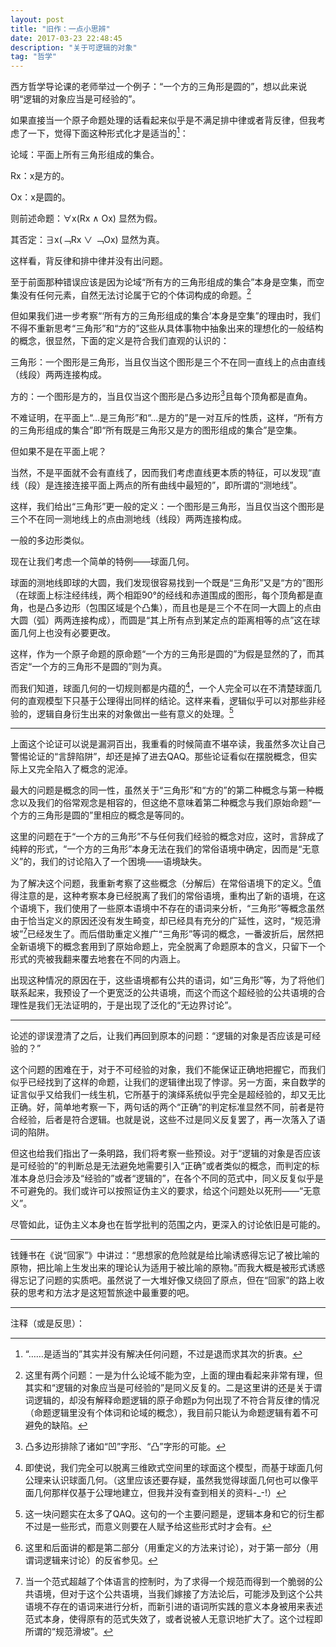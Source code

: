```yaml
---
layout: post
title: "旧作：一点小思辨"
date: 2017-03-23 22:48:45
description: "关于可逻辑的对象"
tag: "哲学"
---
```


西方哲学导论课的老师举过一个例子：“一个方的三角形是圆的”，想以此来说明“逻辑的对象应当是可经验的”。

如果直接当一个原子命题处理的话看起来似乎是不满足排中律或者背反律，但我考虑了一下，觉得下面这种形式化才是适当的[^1]： 

论域：平面上所有三角形组成的集合。 

Rx：x是方的。 

Ox：x是圆的。 

则前述命题：∀x(Rx ∧ Ox) 显然为假。 

其否定：∃x(﹁Rx ∨ ﹁Ox) 显然为真。

这样看，背反律和排中律并没有出问题。

至于前面那种错误应该是因为论域“所有方的三角形组成的集合”本身是空集，而空集没有任何元素，自然无法讨论属于它的个体词构成的命题。[^2]

但如果我们进一步考察“‘所有方的三角形组成的集合’本身是空集”的理由时，我们不得不重新思考“三角形”和“方的”这些从具体事物中抽象出来的理想化的一般结构的概念，很显然，下面的定义是符合我们直观的认识的：

三角形：一个图形是三角形，当且仅当这个图形是三个不在同一直线上的点由直线（线段）两两连接构成。

方的：一个图形是方的，当且仅当这个图形是凸多边形[^3]且每个顶角都是直角。

不难证明，在平面上“…是三角形”和“…是方的”是一对互斥的性质，这样，“所有方的三角形组成的集合”即“所有既是三角形又是方的图形组成的集合”是空集。

但如果不是在平面上呢？

当然，不是平面就不会有直线了，因而我们考虑直线更本质的特征，可以发现“直线（段）是连接连接平面上两点的所有曲线中最短的”，即所谓的“测地线”。

这样，我们给出“三角形”更一般的定义：一个图形是三角形，当且仅当这个图形是三个不在同一测地线上的点由测地线（线段）两两连接构成。

一般的多边形类似。

现在让我们考虑一个简单的特例——球面几何。

球面的测地线即球的大圆，我们发现很容易找到一个既是“三角形”又是“方的”图形（在球面上标注经纬线，两个相距90°的经线和赤道围成的图形，每个顶角都是直角，也是凸多边形（包围区域是个凸集），而且也是是三个不在同一大圆上的点由大圆（弧）两两连接构成），而圆是“其上所有点到某定点的距离相等的点”这在球面几何上也没有必要更改。

这样，作为一个原子命题的原命题“一个方的三角形是圆的”为假是显然的了，而其否定“一个方的三角形不是圆的”则为真。

而我们知道，球面几何的一切规则都是内蕴的[^4]，一个人完全可以在不清楚球面几何的直观模型下只基于公理得出同样的结论。这样来看，逻辑似乎可以对那些非经验的，逻辑自身衍生出来的对象做出一些有意义的处理。[^5]

---

上面这个论证可以说是漏洞百出，我重看的时候简直不堪卒读，我虽然多次让自己警惕论证的“言辞陷阱”，却还是掉了进去QAQ。那些论证看似在摆脱概念，但实际上又完全陷入了概念的泥淖。

最大的问题是概念的同一性，虽然关于“三角形”和“方的”的第二种概念与第一种概念以及我们的俗常观念是相容的，但这绝不意味着第二种概念与我们原始命题“一个方的三角形是圆的”里相应的概念是等同的。

这里的问题在于“一个方的三角形”不与任何我们经验的概念对应，这时，言辞成了纯粹的形式，“一个方的三角形”本身无法在我们的常俗语境中确定，因而是“无意义”的，我们的讨论陷入了一个困境——语境缺失。

为了解决这个问题，我重新考察了这些概念（分解后）在常俗语境下的定义。[^6]值得注意的是，这种考察本身已经脱离了我们的常俗语境，重构出了新的语境，在这个语境下，我们使用了一些原本语境中不存在的语词来分析，“三角形”等概念虽然由于恰当定义的原因还没有发生畸变，却已经具有充分的广延性，这时，“规范滑坡”[^7]已经发生了。而后借助重定义推广“三角形”等词的概念，一番波折后，居然把全新语境下的概念套用到了原始命题上，完全脱离了命题原本的含义，只留下一个形式的壳被我翻来覆去地套在不同的内涵上。

出现这种情况的原因在于，这些语境都有公共的语词，如“三角形”等，为了将他们联系起来，我预设了一个更宽泛的公共语境，而这个而这个超经验的公共语境的合理性是我们无法证明的，于是出现了泛化的“无边界讨论”。

---

论述的谬误澄清了之后，让我们再回到原本的问题：“逻辑的对象是否应该是可经验的？”

这个问题的困难在于，对于不可经验的对象，我们不能保证正确地把握它，而我们似乎已经找到了这样的命题，让我们的逻辑律出现了悖谬。另一方面，来自数学的证言似乎又给我们一线生机，它所基于的演绎系统似乎完全是超经验的，却又无比正确。好，简单地考察一下，两句话的两个“正确”的判定标准显然不同，前者是符合经验，后者是符合逻辑。也就是说，这些不过是同义反复罢了，再一次落入了语词的陷阱。

但这也给我们指出了一条明路，我们将考察一些预设。对于“逻辑的对象是否应该是可经验的”的判断总是无法避免地需要引入“正确”或者类似的概念，而判定的标准本身总归会涉及“经验的”或者“逻辑的”，在各个不同的范式中，同义反复似乎是不可避免的。我们或许可以按照证伪主义的要求，给这个问题处以死刑——“无意义”。

尽管如此，证伪主义本身也在哲学批判的范围之内，更深入的讨论依旧是可能的。

---

钱鍾书在《说“回家”》中讲过：“思想家的危险就是给比喻诱惑得忘记了被比喻的原物，把比喻上生发出来的理论认为适用于被比喻的原物。”而我大概是被形式诱惑得忘记了问题的实质吧。虽然说了一大堆好像又绕回了原点，但在“回家”的路上收获的思考和方法才是这短暂旅途中最重要的吧。

 

---

注释（或是反思）：

[^1]: “……是适当的”其实并没有解决任何问题，不过是退而求其次的折衷。

[^2]: 这里有两个问题：一是为什么论域不能为空，上面的理由看起来非常有理，但其实和“逻辑的对象应当是可经验的”是同义反复的。二是这里讲的还是关于谓词逻辑的，却没有解释命题逻辑的原子命题p为何出现了不符合背反律的情况（命题逻辑里没有个体词和论域的概念），我目前只能认为命题逻辑有着不可避免的缺陷。

[^3]: 凸多边形排除了诸如“凹”字形、“凸”字形的可能。

[^4]: 即使说，我们完全可以脱离三维欧式空间里的球面这个模型，而基于球面几何公理来认识球面几何。（这里应该还要存疑，虽然我觉得球面几何也可以像平面几何那样仅基于公理地建立，但我并没有查到相关的资料-_-!）

[^5]: 这一块问题实在太多了QAQ。这句的一个主要问题是，逻辑本身和它的衍生都不过是一些形式，而意义则要在人赋予给这些形式时才会有。

[^6]: 这里和后面讲的都是第二部分（用重定义的方法来讨论），对于第一部分（用谓词逻辑来讨论）的反省参见[^1][^2]。

[^7]: 当一个范式超越了个体语言的控制时，为了求得一个规范而得到一个脆弱的公共语境，但对于这个公共语境，当我们嫁接了方法论后，可能涉及到这个公共语境不存在的语词来进行分析，而新引进的语词所实践的意义本身被用来表述范式本身，使得原有的范式失效了，或者说被人无意识地扩大了。这个过程即所谓的“规范滑坡”。
